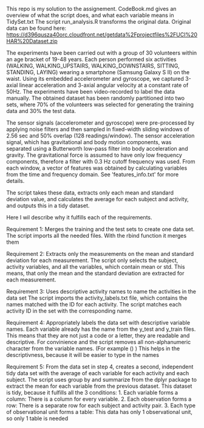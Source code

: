 This repo is my solution to the assignement. 
CodeBook.md gives an overview of what the script does, and what each variable means in TidySet.txt
The script run_analysis.R transforms the original data. 
Original data can be found here: https://d396qusza40orc.cloudfront.net/getdata%2Fprojectfiles%2FUCI%20HAR%20Dataset.zip

The experiments have been carried out with a group of 30 volunteers within an age bracket of 19-48 years. Each person performed six activities (WALKING, WALKING_UPSTAIRS, WALKING_DOWNSTAIRS, SITTING, STANDING, LAYING) wearing a smartphone (Samsung Galaxy S II) on the waist. Using its embedded accelerometer and gyroscope, we captured 3-axial linear acceleration and 3-axial angular velocity at a constant rate of 50Hz. The experiments have been video-recorded to label the data manually. The obtained dataset has been randomly partitioned into two sets, where 70% of the volunteers was selected for generating the training data and 30% the test data. 

The sensor signals (accelerometer and gyroscope) were pre-processed by applying noise filters and then sampled in fixed-width sliding windows of 2.56 sec and 50% overlap (128 readings/window). The sensor acceleration signal, which has gravitational and body motion components, was separated using a Butterworth low-pass filter into body acceleration and gravity. The gravitational force is assumed to have only low frequency components, therefore a filter with 0.3 Hz cutoff frequency was used. From each window, a vector of features was obtained by calculating variables from the time and frequency domain. See 'features_info.txt' for more details. 

The script takes these data, extracts only each mean and standard deviation value, and calculates the average for each subject and activity, and outputs this in a tidy dataset. 

Here I wil describe why it fulfills each of the requirements.

Requirement 1: Merges the training and the test sets to create one data set.
  The script imports all the needed files. With the rbind function it merges them
  
Requirement 2: Extracts only the measurements on the mean and standard deviation for each measurement. 
  The script only selects the subject, activity variables, and all the variables, which contain mean or std. This means, that only the mean and the standard deviation are extracted for each measurement. 

Requirement 3: Uses descriptive activity names to name the activities in the data set
  The script imports the activity_labels.txt file, which contains the names matched with the ID for each activity. 
  The script matches each activity ID in the set with the corresponding name. 
  
Requirement 4: Appropriately labels the data set with descriptive variable names. 
  Each variable already has the name from the y_test and y_train files. This means that they are not just a code or a letter, they are readable and descriptive. For convinience and the script removes all non-alphanumeric character from the variable names. (For example () ) This helps in the descriptivness, because it will be easier to type in the names

Requirement 5: From the data set in step 4, creates a second, independent tidy data set with the average of each variable for each activity and each subject.
  The script uses group by and summarize from the dplyr package to extract the mean for each variable from the previous dataset. This dataset is tidy, because it fulfills all the 3 conditions:
             1. Each variable forms a column: There is a column for every variable. 
             2. Each observation forms a row: There is a separate row for each subject and activity pair. 
             3. Each type of observational unit forms a table: This data has only 1 observational unit, so only 1 table is needed
